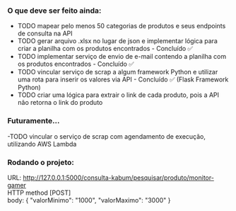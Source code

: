 ### O que deve ser feito ainda:
- TODO mapear pelo menos 50 categorias de produtos e seus endpoints de consulta na API
- TODO gerar arquivo .xlsx no lugar de json e implementar lógica para criar a planilha com os produtos encontrados - Concluído ✅
- TODO implementar serviço de envio de e-mail contendo a planilha com os produtos encontrados - Concluído ✅
- TODO vincular serviço de scrap a algum framework Python e utilizar uma rota para inserir os valores via API - Concluído ✅ (Flask Framework Python)
- TODO criar uma lógica para extrair o link de cada produto, pois a API não retorna o link do produto

### Futuramente...
-TODO vincular o serviço de scrap com agendamento de execução, utilizando AWS Lambda

### Rodando o projeto: 
URL: http://127.0.0.1:5000/consulta-kabum/pesquisar/produto/monitor-gamer<br>
HTTP method [POST]<br>
body: {
	"valorMinimo": "1000", 
	"valorMaximo": "3000"
}
